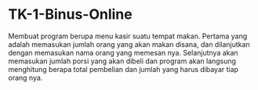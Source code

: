 # TK-1-Binus-Online
Membuat program berupa menu kasir suatu tempat makan. Pertama yang adalah memasukan jumlah orang yang akan makan disana, dan dilanjutkan dengan memasukan nama orang yang memesan nya. Selanjutnya akan memasukan jumlah porsi yang akan dibeli dan program akan langsung menghitung berapa total pembelian dan jumlah yang harus dibayar tiap orang nya.
